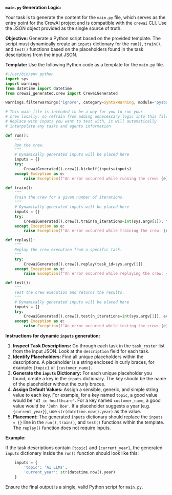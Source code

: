 **`main.py` Generation Logic:**

Your task is to generate the content for the `main.py` file, which serves as the entry point for the CrewAI project and is compatible with the `crewai` CLI. Use the JSON object provided as the single source of truth.

**Objective:**
Generate a Python script based on the provided template. The script must dynamically create an `inputs` dictionary for the `run()`, `train()`, and `test()` functions based on the placeholders found in the task descriptions from the input JSON.

**Template:**
Use the following Python code as a template for the `main.py` file.

```python
#!/usr/bin/env python
import sys
import warnings
from datetime import datetime
from crewai_generated.crew import CrewaiGenerated

warnings.filterwarnings("ignore", category=SyntaxWarning, module="pysbd")

# This main file is intended to be a way for you to run your
# crew locally, so refrain from adding unnecessary logic into this file.
# Replace with inputs you want to test with, it will automatically
# interpolate any tasks and agents information

def run():
    """
    Run the crew.
    """
    # Dynamically generated inputs will be placed here
    inputs = {}
    try:
        CrewaiGenerated().crew().kickoff(inputs=inputs)
    except Exception as e:
        raise Exception(f"An error occurred while running the crew: {e}")

def train():
    """
    Train the crew for a given number of iterations.
    """
    # Dynamically generated inputs will be placed here
    inputs = {}
    try:
        CrewaiGenerated().crew().train(n_iterations=int(sys.argv[1]), filename=sys.argv[2], inputs=inputs)
    except Exception as e:
        raise Exception(f"An error occurred while training the crew: {e}")

def replay():
    """
    Replay the crew execution from a specific task.
    """
    try:
        CrewaiGenerated().crew().replay(task_id=sys.argv[1])
    except Exception as e:
        raise Exception(f"An error occurred while replaying the crew: {e}")

def test():
    """
    Test the crew execution and returns the results.
    """
    # Dynamically generated inputs will be placed here
    inputs = {}
    try:
        CrewaiGenerated().crew().test(n_iterations=int(sys.argv[1]), eval_llm=sys.argv[2], inputs=inputs)
    except Exception as e:
        raise Exception(f"An error occurred while testing the crew: {e}")
```

**Instructions for dynamic `inputs` generation:**

1.  **Inspect Task Descriptions:** Go through each task in the `task_roster` list from the input JSON. Look at the `description` field for each task.
2.  **Identify Placeholders:** Find all unique placeholders within the descriptions. A placeholder is a string enclosed in curly braces, for example: `{topic}` or `{customer_name}`.
3.  **Generate the `inputs` Dictionary:** For each unique placeholder you found, create a key in the `inputs` dictionary. The key should be the name of the placeholder without the curly braces.
4.  **Assign Default Values:** Assign a sensible, generic, and simple string value to each key. For example, for a key named `topic`, a good value would be `'AI in healthcare'`. For a key named `customer_name`, a good value would be `'John Doe'`. If a placeholder suggests a year (e.g. `{current_year}`), use `str(datetime.now().year)` as the value.
5.  **Placement:** The generated `inputs` dictionary should replace the `inputs = {}` line in the `run()`, `train()`, and `test()` functions within the template. The `replay()` function does not require inputs.

**Example:**

If the task descriptions contain `{topic}` and `{current_year}`, the generated `inputs` dictionary inside the `run()` function should look like this:

```python
    inputs = {
        'topic': 'AI LLMs',
        'current_year': str(datetime.now().year)
    }
```

Ensure the final output is a single, valid Python script for `main.py`.